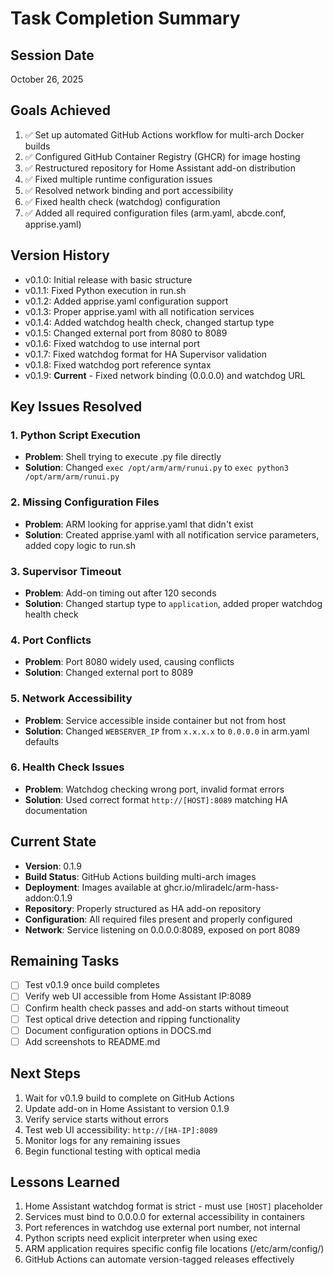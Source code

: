 # Task Completion Summary

## Session Date
October 26, 2025

## Goals Achieved
1. ✅ Set up automated GitHub Actions workflow for multi-arch Docker builds
2. ✅ Configured GitHub Container Registry (GHCR) for image hosting
3. ✅ Restructured repository for Home Assistant add-on distribution
4. ✅ Fixed multiple runtime configuration issues
5. ✅ Resolved network binding and port accessibility
6. ✅ Fixed health check (watchdog) configuration
7. ✅ Added all required configuration files (arm.yaml, abcde.conf, apprise.yaml)

## Version History
- v0.1.0: Initial release with basic structure
- v0.1.1: Fixed Python execution in run.sh
- v0.1.2: Added apprise.yaml configuration support
- v0.1.3: Proper apprise.yaml with all notification services
- v0.1.4: Added watchdog health check, changed startup type
- v0.1.5: Changed external port from 8080 to 8089
- v0.1.6: Fixed watchdog to use internal port
- v0.1.7: Fixed watchdog format for HA Supervisor validation
- v0.1.8: Fixed watchdog port reference syntax
- v0.1.9: **Current** - Fixed network binding (0.0.0.0) and watchdog URL

## Key Issues Resolved

### 1. Python Script Execution
- **Problem**: Shell trying to execute .py file directly
- **Solution**: Changed `exec /opt/arm/arm/runui.py` to `exec python3 /opt/arm/arm/runui.py`

### 2. Missing Configuration Files
- **Problem**: ARM looking for apprise.yaml that didn't exist
- **Solution**: Created apprise.yaml with all notification service parameters, added copy logic to run.sh

### 3. Supervisor Timeout
- **Problem**: Add-on timing out after 120 seconds
- **Solution**: Changed startup type to `application`, added proper watchdog health check

### 4. Port Conflicts
- **Problem**: Port 8080 widely used, causing conflicts
- **Solution**: Changed external port to 8089

### 5. Network Accessibility
- **Problem**: Service accessible inside container but not from host
- **Solution**: Changed `WEBSERVER_IP` from `x.x.x.x` to `0.0.0.0` in arm.yaml defaults

### 6. Health Check Issues
- **Problem**: Watchdog checking wrong port, invalid format errors
- **Solution**: Used correct format `http://[HOST]:8089` matching HA documentation

## Current State
- **Version**: 0.1.9
- **Build Status**: GitHub Actions building multi-arch images
- **Deployment**: Images available at ghcr.io/mliradelc/arm-hass-addon:0.1.9
- **Repository**: Properly structured as HA add-on repository
- **Configuration**: All required files present and properly configured
- **Network**: Service listening on 0.0.0.0:8089, exposed on port 8089

## Remaining Tasks
- [ ] Test v0.1.9 once build completes
- [ ] Verify web UI accessible from Home Assistant IP:8089
- [ ] Confirm health check passes and add-on starts without timeout
- [ ] Test optical drive detection and ripping functionality
- [ ] Document configuration options in DOCS.md
- [ ] Add screenshots to README.md

## Next Steps
1. Wait for v0.1.9 build to complete on GitHub Actions
2. Update add-on in Home Assistant to version 0.1.9
3. Verify service starts without errors
4. Test web UI accessibility: `http://[HA-IP]:8089`
5. Monitor logs for any remaining issues
6. Begin functional testing with optical media

## Lessons Learned
1. Home Assistant watchdog format is strict - must use `[HOST]` placeholder
2. Services must bind to 0.0.0.0 for external accessibility in containers
3. Port references in watchdog use external port number, not internal
4. Python scripts need explicit interpreter when using exec
5. ARM application requires specific config file locations (/etc/arm/config/)
6. GitHub Actions can automate version-tagged releases effectively
